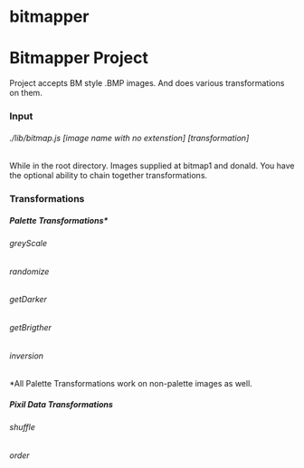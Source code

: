 # bitmapper
<h1>Bitmapper Project</h1>
<p>Project accepts BM style .BMP images. And does various transformations on them.</p>

<h3>Input</h3>
<h6>./lib/bitmap.js [image name with no extenstion] [transformation]</h6>

<p>While in the root directory. Images supplied at bitmap1 and donald. You have the optional ability to chain together transformations.</p>

<h3>Transformations</h3>

<h5>Palette Transformations*</h5>

<h6>greyScale</h6>
<h6>randomize</h6>
<h6>getDarker</h6>
<h6>getBrigther</h6>
<h6>inversion</h6>

<p>*All Palette Transformations work on non-palette images as well.</p>

<h5>Pixil Data Transformations</h5>

<h6>shuffle</h6>
<h6>order</h6>


